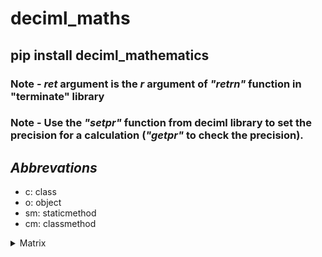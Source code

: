 # deciml_maths

## pip install deciml_mathematics

### Note - *ret* argument is the *r* argument of *"retrn"* function in "terminate" library
### Note - Use the *"setpr"* function from deciml library to set the precision for a calculation (*"getpr"* to check the precision).

## *Abbrevations*
- c: class
- o: object
- sm: staticmethod
- cm: classmethod

<details>
<summary>Matrix</summary>
<p>
<details>
    <summary>matx</summary>
    <p>
    
    **(o) matx**: Object that stores matrix properties

    ```python
    from deciml_maths.matrix import matx
    >>> matrix = matx([[1,2,3],[2,3,4],[3,4,5],[4,5,6]],True,'w')
    '''
        [[1,2,3],[2,3,4],[3,4,5],[4,5,6]] - 2-D matrix
        True: Check argument types
        'w': wait and exit
    '''
    >>> matrix

    ```


    </p>
</details>
<details>
    <summary>matutils</summary>
    <p>
    </p>
</details>
<details>
    <summary>melutils</summary>
    <p>
    </p>
</details>
<details>
    <summary>matstat</summary>
    <p>
    </p>
</details>
</p>
</details>

